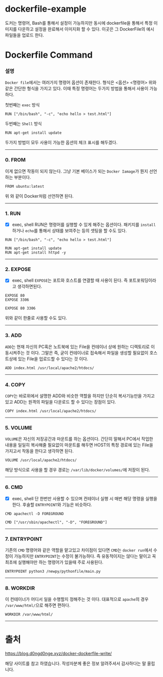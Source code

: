 # dockerfile-example

도커는 명령어, Bash를 통해서 설정이 가능하지만
동시에 dockerfile을 통해서 특정 이미지를 다운하고 설정을 완료해서 이미지화 할 수 있다.
이곳은 그 DockerFile의 예시 파일들을 업로드 한다.

# Dockerfile Command

### 설명

```Docker file```에서는 여러가지 명령어 옵션이 존재한다.
형식은 
<옵션> <명령어>
위와 같은 간단한 형식을 가지고 있다.
이때 특정 명령어는 두가지 방법을 통해서 사용이 가능하다.

첫번째는 ```exec``` 방식
``` 
RUN ["/bin/bash", "-c", "echo hello > test.html"] 
```
두번째는 ```Shell``` 방식
``` 
RUN apt-get install update 
```

두가지 방법이 모두 사용이 가능한 옵션의 체크 표시를 해두겠다.

-------

### 0. FROM
이게 없으면 작동이 되지 않는다.
그냥 기본 베이스가 되는 ```Docker Iamage```가 뭔지 선언하는 부분이다.

```
FROM ubuntu:latest
```
위 와 같이 Docker처럼 선언하면 된다.

--------

### 1. RUN

- [x] exec, shell
RUN은 명령어를 실행할 수 있게 해주는 옵션이다.
패키지를 ```install```하거나 ```echo```를 통해서 상태를 보여주는 등의 셋팅을 할 수도 있다.

```
RUN ["/bin/bash", "-c", "echo hello > test.html"]
```

```
RUN apt-get install update
RUN apt-get install httpd -y
```

------

### 2. EXPOSE
- [x] exec, shell
```EXPOSE```는 포트와 호스트를 연결할 때 사용이 된다.
즉 포트포워딩이라고 생각하면된다.

```
EXPOSE 80
EXPOSE 3306
```


``` 
EXPOSE 80 3306 
```
위와 같이 한줄로 사용할 수도 있다.

----------

### 3. ADD

```ADD```는 현재 자신의 PC혹은 노트북에 있는 File을 컨테이너 상에 원하는 디렉토리로 이동시켜주는 것 이다.
그말은 즉, 굳이 컨테이너로 접속해서 파일을 생성할 필요없이 호스트상에 있는 File을 업로드할 수 있다는 것 이다.

```
ADD index.html /usr/local/apache2/htdocs/
```
----------


### 4. COPY

```COPY```는 바로위에서 설명한 ADD와 비슷한 역할을 하지만
단순히 복사기능만을 가지고 있고 ADD는 원격의 파일을 다운로드 할 수 있다는 장점이 있다.

``` 
COPY index.html /usr/local/apache2/htdocs/
```
-----------

### 5. VOLUME

```VOLUME```은 자신의 저장공간과 마운트를 하는 옵션이다.
간단히 말해서 PC에서 작업한 내용을 일일히 복사해줄 필요없이 마운트를 해두면 HOST의 특정 경로에 있는 File을 가지고서
작동을 한다고 생각하면 된다.

```
VOLUME /usr/local/apache2/htdocs/
```

해당 방식으로 사용을 할 경우 경로는 ```/var/lib/docker/volumes/```에 저장이 된다.

---------------

### 6. CMD
- [x] exec, shell
단 한번만 사용할 수 있으며 컨테이너 실행 시 매번 해당 명령을 실행을 한다.
후술할 ```ENTRYPOINT```와 기능은 비슷하다.

``` 
CMD apachectl -D FOREGROUND
```
```
CMD ["/usr/sbin/apachectl", "-D", "FOREGROUND"]
```
--------------


### 7. ENTRYPOINT

기존의 ```CMD``` 명령어와 같은 역할을 맡고있고
차이점이 있다면 ```CMD```는 ```docker run```에서 수정이 가능하지만 ```ENTRYPOINT```는 수정이 불가능하다.
즉 유동적이지는 않다는 말이고 꼭 최초에 실행해야만 하는 명령어가 있을때 주로 사용된다.

```
ENTRYPOINT python3 /newpy/pythonfile/main.py
```

------------

### 8. WORKDIR

이 컨테이너가 어디서 일을 수행할지 정해주는 것 이다.
대표적으로 ```apache```의 경우 ```/var/www/html/```으로 해주면 편하다.

```
WORKDIR /var/www/html/
```

----------
# 출처

https://blog.d0ngd0nge.xyz/docker-dockerfile-write/

해당 사이트를 참고 하였습니다. 
작성자분께 좋은 정보 알려주셔서 감사하다는 말 올립니다.






